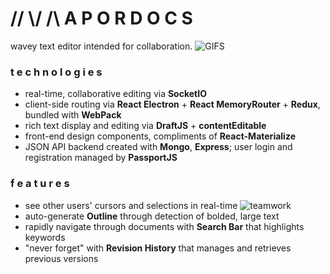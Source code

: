 # // \\/ /\ A P O R D O C S
wavey text editor intended for collaboration.
![GIFS](https://j.gifs.com/L88Rpp.gif)

### t e c h n o l o g i e s
- real-time, collaborative editing via **SocketIO**
- client-side routing via **React Electron** + **React MemoryRouter** + **Redux**, bundled with **WebPack**
- rich text display and editing via **DraftJS** + **contentEditable**
- front-end design components, compliments of **React-Materialize**
- JSON API backend created with **Mongo**, **Express**; user login and registration managed by **PassportJS**

### f e a t u r e s
- see  other users' cursors and selections in real-time
![teamwork](https://j.gifs.com/JqqR9l.gif)
- auto-generate **Outline** through detection of bolded, large text
- rapidly navigate through documents with **Search Bar** that highlights keywords
- "never forget" with **Revision History** that manages and retrieves previous versions
